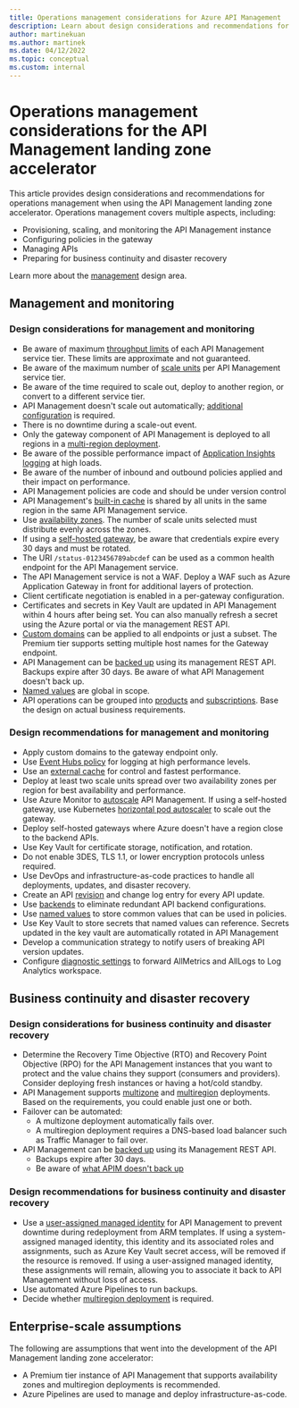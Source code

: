 ```yaml
---
title: Operations management considerations for Azure API Management
description: Learn about design considerations and recommendations for operations management in the Azure API Management landing zone accelerator
author: martinekuan
ms.author: martinek
ms.date: 04/12/2022
ms.topic: conceptual
ms.custom: internal
---
```


# Operations management considerations for the API Management landing zone accelerator

This article provides design considerations and recommendations for operations management when using the API Management landing zone accelerator. Operations management covers multiple aspects, including:

- Provisioning, scaling, and monitoring the API Management instance
- Configuring policies in the gateway
- Managing APIs
- Preparing for business continuity and disaster recovery

Learn more about the [management](../../../ready/landing-zone/design-area/management.md) design area.

## Management and monitoring

### Design considerations for management and monitoring

- Be aware of maximum [throughput limits](/azure/azure-resource-manager/management/azure-subscription-service-limits#api-management-limits) of each API Management service tier. These limits are approximate and not guaranteed.
- Be aware of the maximum number of [scale units](https://azure.microsoft.com/pricing/details/api-management/) per API Management service tier.
- Be aware of the time required to scale out, deploy to another region, or convert to a different service tier.
- API Management doesn't scale out automatically; [additional configuration](/azure/api-management/api-management-howto-autoscale) is required.
- There is no downtime during a scale-out event.
- Only the gateway component of API Management is deployed to all regions in a [multi-region deployment](/azure/api-management/api-management-howto-deploy-multi-region).
- Be aware of the possible performance impact of [Application Insights logging](/azure/api-management/api-management-howto-app-insights) at high loads.
- Be aware of the number of inbound and outbound policies applied and their impact on performance.
- API Management policies are code and should be under version control
- API Management's [built-in cache](/azure/api-management/api-management-howto-cache) is shared by all units in the same region in the same API Management service.
- Use [availability zones](/azure/api-management/zone-redundancy). The number of scale units selected must distribute evenly across the zones.
- If using a [self-hosted gateway](/azure/api-management/self-hosted-gateway-overview), be aware that credentials expire every 30 days and must be rotated.
- The URI `/status-0123456789abcdef` can be used as a common health endpoint for the API Management service.
- The API Management service is not a WAF. Deploy a WAF such as Azure Application Gateway in front for additional layers of protection.
- Client certificate negotiation is enabled in a per-gateway configuration.
- Certificates and secrets in Key Vault are updated in API Management within 4 hours after being set. You can also manually refresh a secret using the Azure portal or via the management REST API.
- [Custom domains](/azure/api-management/configure-custom-domain) can be applied to all endpoints or just a subset. The Premium tier supports setting multiple host names for the Gateway endpoint.
- API Management can be [backed up](/azure/api-management/api-management-howto-disaster-recovery-backup-restore) using its management REST API. Backups expire after 30 days. Be aware of what API Management doesn't back up.
- [Named values](/azure/api-management/api-management-howto-properties) are global in scope.
- API operations can be grouped into [products](/azure/api-management/api-management-howto-add-products) and [subscriptions](/azure/api-management/api-management-subscriptions). Base the design on actual business requirements.

### Design recommendations for management and monitoring

- Apply custom domains to the gateway endpoint only.
- Use [Event Hubs policy](/azure/api-management/api-management-howto-log-event-hubs) for logging at high performance levels.
- Use an [external cache](/azure/api-management/api-management-howto-cache-external) for control and fastest performance.
- Deploy at least two scale units spread over two availability zones per region for best availability and performance.
- Use Azure Monitor to [autoscale](/azure/api-management/api-management-howto-autoscale) API Management. If using a self-hosted gateway, use Kubernetes [horizontal pod autoscaler](/azure/api-management/how-to-self-hosted-gateway-on-kubernetes-in-production#autoscaling) to scale out the gateway.
- Deploy self-hosted gateways where Azure doesn't have a region close to the backend APIs.
- Use Key Vault for certificate storage, notification, and rotation.
- Do not enable 3DES, TLS 1.1, or lower encryption protocols unless required. 
- Use DevOps and infrastructure-as-code practices to handle all deployments, updates, and disaster recovery. 
- Create an API [revision](/azure/api-management/api-management-revisions) and change log entry for every API update.  
- Use [backends](/azure/api-management/backends) to eliminate redundant API backend configurations.
- Use [named values](/azure/api-management/api-management-howto-properties) to store common values that can be used in policies.
- Use Key Vault to store secrets that named values can reference. Secrets updated in the key vault are automatically rotated in API Management
- Develop a communication strategy to notify users of breaking API version updates.
- Configure [diagnostic settings](/azure/api-management/api-management-howto-use-azure-monitor#resource-logs) to forward AllMetrics and AllLogs to Log Analytics workspace.

## Business continuity and disaster recovery

### Design considerations for business continuity and disaster recovery

- Determine the Recovery Time Objective (RTO) and Recovery Point Objective (RPO) for the API Management instances that you want to protect and the value chains they support (consumers and providers). Consider deploying fresh instances or having a hot/cold standby.
- API Management supports [multizone](/azure/api-management/zone-redundancy) and [multiregion](/azure/api-management/api-management-howto-deploy-multi-region) deployments. Based on the requirements, you could enable just one or both.
- Failover can be automated:
  - A multizone deployment automatically fails over.
  - A multiregion deployment requires a DNS-based load balancer such as Traffic Manager to fail over.
- API Management can be [backed up](/azure/api-management/api-management-howto-disaster-recovery-backup-restore#calling-the-backup-and-restore-operations) using its Management REST API.
  * Backups expire after 30 days.
  * Be aware of [what APIM doesn't back up](/azure/api-management/api-management-howto-disaster-recovery-backup-restore#what-is-not-backed-up)

### Design recommendations for business continuity and disaster recovery

- Use a [user-assigned managed identity](/azure/api-management/api-management-howto-use-managed-service-identity) for API Management to prevent downtime during redeployment from ARM templates. If using a system-assigned managed identity, this identity and its associated roles and assignments, such as Azure Key Vault secret access, will be removed if the resource is removed. If using a user-assigned managed identity, these assignments will remain, allowing you to associate it back to API Management without loss of access.
- Use automated Azure Pipelines to run backups.
- Decide whether [multiregion deployment](/azure/api-management/api-management-howto-deploy-multi-region) is required.

## Enterprise-scale assumptions

The following are assumptions that went into the development of the API Management landing zone accelerator:

- A Premium tier instance of API Management that supports availability zones and multiregion deployments is recommended.
- Azure Pipelines are used to manage and deploy infrastructure-as-code.
